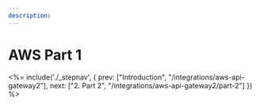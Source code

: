 ```yaml
---
description:
---
```


# AWS Part 1


<%= include('./_stepnav', {
 prev: ["Introduction", "/integrations/aws-api-gateway2"],
 next: ["2. Part 2", "/integrations/aws-api-gateway2/part-2"]
}) %>